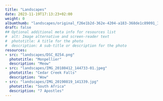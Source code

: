 ```yaml
---
title: "Landscapes"
date: 2023-11-19T17:13:23+02:00
weight: 0
albumthumb: "landscapes/original_f26e1b2d-362e-4204-a183-368de1c89091_IMG_20220707_235929.jpg"
draft: false
## Optional additional meta info for resources list
#  alt: Image alternative and screen-reader text
#  phototitle: A title for the photo
#  description: A sub-title or description for the photo
resources:
- src: "landscapes/DSC_0254.png"
  phototitle: "Monpellier"
  description: "Meow"
- src: "landscapes/IMG_20180412_144733-01.jpeg"
  phototitle: "Cedar Creek Falls"
  description: "Wow"
- src: "landscapes/IMG_20190819_141339.jpg"
  phototitle: "South Africa"
  description: "7 Apostles"
---
```

